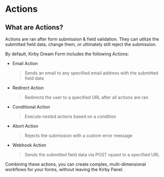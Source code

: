 # Actions

## What are Actions?

Actions are ran after form submission & field validation. They can utilize the submitted field data, change them, or ultimately still reject the submission.

By default, Kirby Dream Form includes the following Actions:

- Email Action
  > Sends an email to any specified email address with the submitted field data
- Redirect Action
  > Redirects the user to a specified URL after all actions are ran
- Conditional Action
  > Execute nested actions based on a condition
- Abort Action
  > Rejects the submission with a custom error message
- Webhook Action
  > Sends the submitted field data via POST rquest to a specified URL

Combining these actions, you can create complex, multi-dimensional workflows for your forms, without leaving the Kirby Panel.
